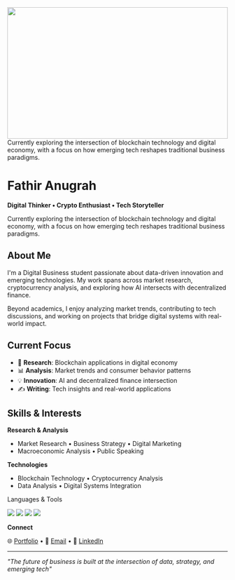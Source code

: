 <div align="center">
  <img width="100%" height="300" src="https://capsule-render.vercel.app/api?type=waving&color=gradient&customColorList=12&height=300&section=header&text=Fathir%20Anugrah&fontSize=50&fontColor=ffffff&animation=twinkling&fontAlignY=35&desc=Digital%20Thinker%20•%20Crypto%20Enthusiast%20•%20Tech%20Storyteller&descAlignY=55&descSize=18"/>
</div>
Currently exploring the intersection of blockchain technology and digital economy, with a focus on how emerging tech reshapes traditional business paradigms.


# Fathir Anugrah

**Digital Thinker • Crypto Enthusiast • Tech Storyteller**

Currently exploring the intersection of blockchain technology and digital economy, with a focus on how emerging tech reshapes traditional business paradigms.

## About Me

I'm a Digital Business student passionate about data-driven innovation and emerging technologies. My work spans across market research, cryptocurrency analysis, and exploring how AI intersects with decentralized finance.

Beyond academics, I enjoy analyzing market trends, contributing to tech discussions, and working on projects that bridge digital systems with real-world impact.

## Current Focus

- 🔬 **Research**: Blockchain applications in digital economy
- 📊 **Analysis**: Market trends and consumer behavior patterns  
- 💡 **Innovation**: AI and decentralized finance intersection
- ✍️ **Writing**: Tech insights and real-world applications

## Skills & Interests

**Research & Analysis**
- Market Research • Business Strategy • Digital Marketing
- Macroeconomic Analysis • Public Speaking

**Technologies**
- Blockchain Technology • Cryptocurrency Analysis
- Data Analysis • Digital Systems Integration

Languages & Tools
<div align="left">
  <img src="https://img.shields.io/badge/Python-3776AB?style=for-the-badge&logo=python&logoColor=white" />
  <img src="https://img.shields.io/badge/JavaScript-F7DF1E?style=for-the-badge&logo=javascript&logoColor=black" />
  <img src="https://img.shields.io/badge/React-20232A?style=for-the-badge&logo=react&logoColor=61DAFB" />
  <img src="https://img.shields.io/badge/Node.js-43853D?style=for-the-badge&logo=node.js&logoColor=white" />
</div>

**Connect**

🌐 [Portfolio](https://www.autonomousmind.my.id) • 📧 [Email](mailto:muhamadfatir030898@gmail.com) • 💼 [LinkedIn](https://www.linkedin.com/in/fathiranugrah/)

---

*"The future of business is built at the intersection of data, strategy, and emerging tech"*
